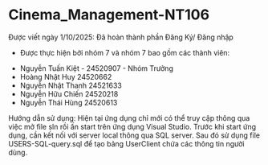 # Cinema_Management-NT106
Được viết ngày 1/10/2025: Đã hoàn thành phần Đăng Ký/ Đăng nhập 
- Được thực hiện bởi nhóm 7 và nhóm 7 bao gồm các thành viên:
+ Nguyễn Tuấn Kiệt - 24520907 - Nhóm Trưởng
+ Hoàng Nhật Huy 24520662	
+ Nguyễn Nhật Thanh 24521633	
+ Nguyễn Hữu Chiến 24520218	
+ Nguyễn Thái Hùng 24520613	

Hướng dẫn sử dụng:
Hiện tại ứng dụng chỉ mới có thể truy cập thông qua việc mở file sln rồi ấn start trên ứng dụng Visual Studio. Trước khi start ứng dụng, cần  kết nối với server local thông qua SQL server. Sau đó sử dụng file USERS-SQL-query.sql để tạo bảng UserClient chứa các thông tin người dùng.

